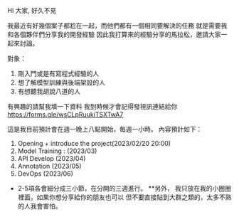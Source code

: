 Hi 大家, 好久不見

我最近有好幾個案子都尬在一起，而他們都有一個相同要解決的任務
就是需要我和各個夥伴們分享我的開發經驗
因此我打算來的經驗分享的馬拉松，邀請大家一起來討論。

對象： 
1. 剛入門或是有寫程式經驗的人
2. 想了解模型訓練與後端架設的人
3. 有想聽我胡說八道的人

有興趣的請幫我填一下資料 我到時候才會記得發視訊連結給你
https://forms.gle/wsCLpRuukiTSXTwA7

這是我目前預計會在週一晚上八點開始，每週一小時。
內容預計如下：

1. Opening + introduce the project(2023/02/20 20:00)
2. Model Training : (2023/03)
3. API Develop (2023/04)
4. Annotation (2023/05)
5. DevOps (2023/06)

* 2-5項各會細分成三小節，在分開的三週進行。
**另外， 我只放在我的小圈圈裡面，如果你想分享給你的朋友也可以 但不要直接貼到大群之類的，太多不熟的人我會害怕。
